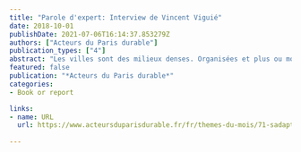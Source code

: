 ```yaml
---
title: "Parole d'expert: Interview de Vincent Viguié"
date: 2018-10-01
publishDate: 2021-07-06T16:14:37.853279Z
authors: ["Acteurs du Paris durable"]
publication_types: ["4"]
abstract: "Les villes sont des milieux denses. Organisées et plus ou moins autonomes, elles sont en première ligne face aux risques et aux problḿatiques actuelles d'un climat qui 'ólue. C'est pourquoi elles doivent anticiper ces d'eś, pour mieux survivre et se d'evópper, quels que soient les chocs auxquels elles seront confront'ees"
featured: false
publication: "*Acteurs du Paris durable*"
categories:
- Book or report

links:
- name: URL
  url: https://www.acteursduparisdurable.fr/fr/themes-du-mois/71-sadapte
  
---
```


